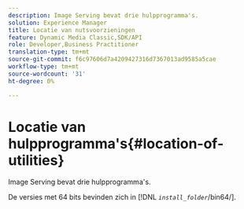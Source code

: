 ```yaml
---
description: Image Serving bevat drie hulpprogramma's.
solution: Experience Manager
title: Locatie van nutsvoorzieningen
feature: Dynamic Media Classic,SDK/API
role: Developer,Business Practitioner
translation-type: tm+mt
source-git-commit: f6c97606d7a4209427316d7367013ad9585a5cae
workflow-type: tm+mt
source-wordcount: '31'
ht-degree: 0%

---
```



# Locatie van hulpprogramma&#39;s{#location-of-utilities}

Image Serving bevat drie hulpprogramma&#39;s.

De versies met 64 bits bevinden zich in [!DNL *`install_folder`*/bin64/].
